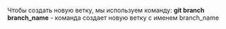 Чтобы создать новую ветку, мы используем команду:
**git branch branch_name** - команда создает новую ветку с именем branch_name